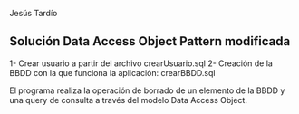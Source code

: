 Jesús Tardío

Solución Data Access Object Pattern modificada
----------------------------------------------

1- Crear usuario a partir del archivo crearUsuario.sql
2- Creación de la BBDD con la que funciona la aplicación: crearBBDD.sql

El programa realiza la operación de borrado de un elemento de la BBDD y una query de consulta a través del modelo Data Access Object.